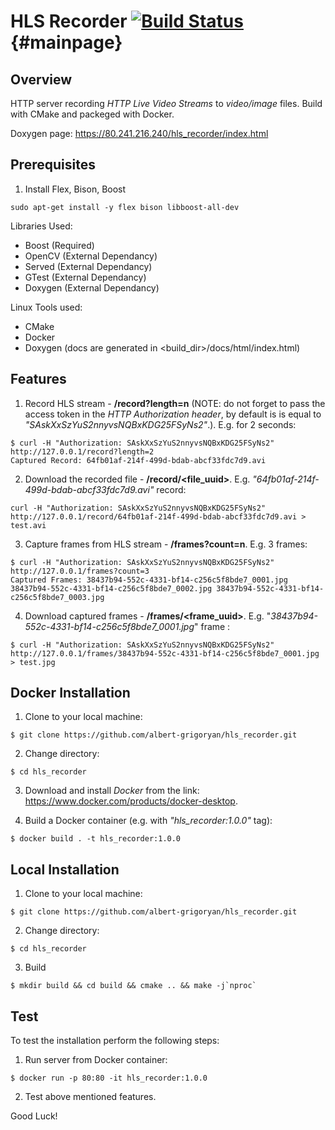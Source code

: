 HLS Recorder [![Build Status](https://travis-ci.org/joemccann/dillinger.svg?branch=master)](https://travis-ci.org/joemccann/dillinger) {#mainpage}
========================

## Overview

HTTP server recording _HTTP Live Video Streams_ to _video/image_ files. Build with CMake and packeged with Docker.

Doxygen page: https://80.241.216.240/hls_recorder/index.html

## Prerequisites
1. Install Flex, Bison, Boost
~~~console
sudo apt-get install -y flex bison libboost-all-dev
~~~

Libraries Used:
- Boost   (Required)
- OpenCV  (External Dependancy)
- Served  (External Dependancy)
- GTest   (External Dependancy)
- Doxygen (External Dependancy)

Linux Tools used:
- CMake 
- Docker
- Doxygen (docs are generated in <build_dir>/docs/html/index.html)

## Features
1. Record HLS stream - **/record?length=n** (NOTE: do not forget to pass the
access token in the _HTTP Authorization header_, by default is is equal to
_"SAskXxSzYuS2nnyvsNQBxKDG25FSyNs2"_.). E.g. for 2 seconds: 
~~~console
$ curl -H "Authorization: SAskXxSzYuS2nnyvsNQBxKDG25FSyNs2" http://127.0.0.1/record?length=2
Captured Record: 64fb01af-214f-499d-bdab-abcf33fdc7d9.avi
~~~

2. Download the recorded file - **/record/\<file_uuid\>**. E.g.
_"64fb01af-214f-499d-bdab-abcf33fdc7d9.avi"_ record:
~~~console
curl -H "Authorization: SAskXxSzYuS2nnyvsNQBxKDG25FSyNs2" http://127.0.0.1/record/64fb01af-214f-499d-bdab-abcf33fdc7d9.avi > test.avi
~~~

3. Capture frames from HLS stream - **/frames?count=n**. E.g. 3 frames:
~~~console
$ curl -H "Authorization: SAskXxSzYuS2nnyvsNQBxKDG25FSyNs2" http://127.0.0.1/frames?count=3
Captured Frames: 38437b94-552c-4331-bf14-c256c5f8bde7_0001.jpg 38437b94-552c-4331-bf14-c256c5f8bde7_0002.jpg 38437b94-552c-4331-bf14-c256c5f8bde7_0003.jpg
~~~

4. Download captured frames - **/frames/\<frame_uuid\>**. E.g.
"_38437b94-552c-4331-bf14-c256c5f8bde7_0001.jpg_" frame :
~~~console
$ curl -H "Authorization: SAskXxSzYuS2nnyvsNQBxKDG25FSyNs2" http://127.0.0.1/frames/38437b94-552c-4331-bf14-c256c5f8bde7_0001.jpg > test.jpg
~~~

## Docker Installation
1. Clone to your local machine:
~~~console
$ git clone https://github.com/albert-grigoryan/hls_recorder.git
~~~

2. Change directory:
~~~console
$ cd hls_recorder
~~~

3. Download and install _Docker_ from the link:
https://www.docker.com/products/docker-desktop.

4. Build a Docker container (e.g. with _"hls_recorder:1.0.0"_ tag):
~~~console
$ docker build . -t hls_recorder:1.0.0
~~~

## Local Installation
1. Clone to your local machine:
~~~console
$ git clone https://github.com/albert-grigoryan/hls_recorder.git
~~~

2. Change directory:
~~~console
$ cd hls_recorder
~~~

3. Build 
~~~console
$ mkdir build && cd build && cmake .. && make -j`nproc`
~~~

## Test
To test the installation perform the following steps:
1. Run server from Docker container:
~~~console
$ docker run -p 80:80 -it hls_recorder:1.0.0
~~~

2. Test above mentioned features.

Good Luck!

